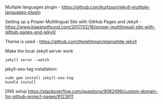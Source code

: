 Multiple languages plugin - https://github.com/kurtsson/jekyll-multiple-languages-plugin

Setting up a Proper Multilingual Site with GitHub Pages and Jekyll - https://www.klaasnotfound.com/2017/02/16/proper-multilingual-site-with-github-pages-and-jekyll/

Theme is used - https://github.com/thelehhman/plainwhite-jekyll

Make the local Jekyll server work
```
jekyll serve --watch
```

jekyll-seo-tag installation:
```
sudo gem install jekyll-seo-tag
bundle install
```

DNS setup
https://stackoverflow.com/questions/9082499/custom-domain-for-github-project-pages/9123911
